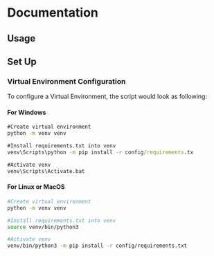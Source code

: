 # Documentation 

## Usage

## Set Up

### Virtual Environment Configuration

To configure a Virtual Environment, the script would look as following:

#### For Windows
```cmd
#Create virtual environment
python -m venv venv

#Install requirements.txt into venv
venv\Scripts\python -m pip install -r config/requirements.tx

#Activate venv
venv\Scripts\Activate.bat
```

#### For Linux or MacOS
```bash
#Create virtual environment
python -m venv venv

#Install requirements.txt into venv
source venv/bin/python3

#Activate venv
venv/bin/python3 -m pip install -r config/requirements.txt
```